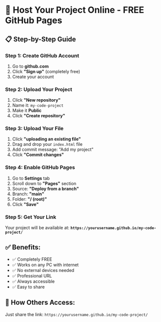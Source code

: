 # 🚀 Host Your Project Online - FREE GitHub Pages

## 📋 Step-by-Step Guide

### Step 1: Create GitHub Account
1. Go to **github.com**
2. Click **"Sign up"** (completely free)
3. Create your account

### Step 2: Upload Your Project
1. Click **"New repository"**
2. Name it: `my-code-project`
3. Make it **Public**
4. Click **"Create repository"**

### Step 3: Upload Your File
1. Click **"uploading an existing file"**
2. Drag and drop your `index.html` file
3. Add commit message: "Add my project"
4. Click **"Commit changes"**

### Step 4: Enable GitHub Pages
1. Go to **Settings** tab
2. Scroll down to **"Pages"** section
3. Source: **"Deploy from a branch"**
4. Branch: **"main"**
5. Folder: **"/ (root)"**
6. Click **"Save"**

### Step 5: Get Your Link
Your project will be available at:
**`https://yourusername.github.io/my-code-project/`**

## ✅ Benefits:
- ✅ Completely FREE
- ✅ Works on any PC with internet
- ✅ No external devices needed
- ✅ Professional URL
- ✅ Always accessible
- ✅ Easy to share

## 🔗 How Others Access:
Just share the link: `https://yourusername.github.io/my-code-project/`
